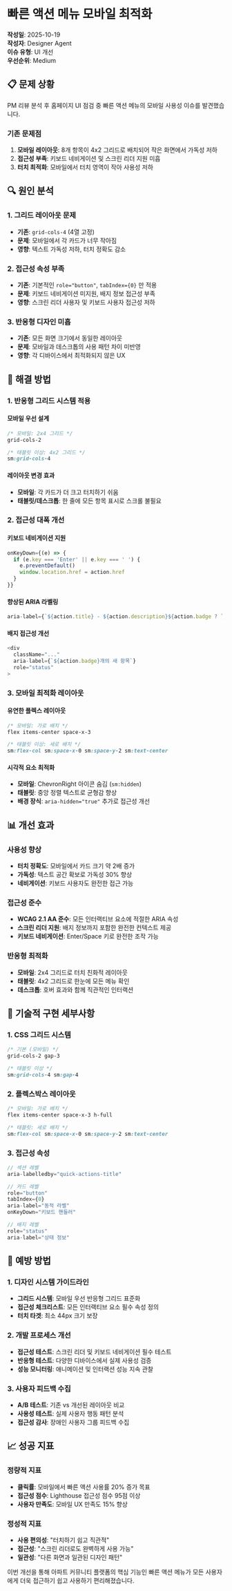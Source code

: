 # 빠른 액션 메뉴 모바일 최적화

**작성일**: 2025-10-19  
**작성자**: Designer Agent  
**이슈 유형**: UI 개선  
**우선순위**: Medium  

## 📋 문제 상황

PM 리뷰 분석 후 홈페이지 UI 점검 중 빠른 액션 메뉴의 모바일 사용성 이슈를 발견했습니다.

### 기존 문제점
1. **모바일 레이아웃**: 8개 항목이 4x2 그리드로 배치되어 작은 화면에서 가독성 저하
2. **접근성 부족**: 키보드 네비게이션 및 스크린 리더 지원 미흡
3. **터치 최적화**: 모바일에서 터치 영역이 작아 사용성 저하

## 🔍 원인 분석

### 1. 그리드 레이아웃 문제
- **기존**: `grid-cols-4` (4열 고정)
- **문제**: 모바일에서 각 카드가 너무 작아짐
- **영향**: 텍스트 가독성 저하, 터치 정확도 감소

### 2. 접근성 속성 부족
- **기존**: 기본적인 `role="button"`, `tabIndex={0}` 만 적용
- **문제**: 키보드 네비게이션 미지원, 배지 정보 접근성 부족
- **영향**: 스크린 리더 사용자 및 키보드 사용자 접근성 저하

### 3. 반응형 디자인 미흡
- **기존**: 모든 화면 크기에서 동일한 레이아웃
- **문제**: 모바일과 데스크톱의 사용 패턴 차이 미반영
- **영향**: 각 디바이스에서 최적화되지 않은 UX

## 🎯 해결 방법

### 1. 반응형 그리드 시스템 적용

#### 모바일 우선 설계
```css
/* 모바일: 2x4 그리드 */
grid-cols-2

/* 태블릿 이상: 4x2 그리드 */
sm:grid-cols-4
```

#### 레이아웃 변경 효과
- **모바일**: 각 카드가 더 크고 터치하기 쉬움
- **태블릿/데스크톱**: 한 줄에 모든 항목 표시로 스크롤 불필요

### 2. 접근성 대폭 개선

#### 키보드 네비게이션 지원
```typescript
onKeyDown={(e) => {
  if (e.key === 'Enter' || e.key === ' ') {
    e.preventDefault()
    window.location.href = action.href
  }
}}
```

#### 향상된 ARIA 라벨링
```typescript
aria-label={`${action.title} - ${action.description}${action.badge ? `, ${action.badge}개의 새 항목` : ''}`}
```

#### 배지 접근성 개선
```typescript
<div 
  className="..."
  aria-label={`${action.badge}개의 새 항목`}
  role="status"
>
```

### 3. 모바일 최적화 레이아웃

#### 유연한 플렉스 레이아웃
```css
/* 모바일: 가로 배치 */
flex items-center space-x-3

/* 태블릿 이상: 세로 배치 */
sm:flex-col sm:space-x-0 sm:space-y-2 sm:text-center
```

#### 시각적 요소 최적화
- **모바일**: ChevronRight 아이콘 숨김 (`sm:hidden`)
- **태블릿**: 중앙 정렬 텍스트로 균형감 향상
- **배경 장식**: `aria-hidden="true"` 추가로 접근성 개선

## 📊 개선 효과

### 사용성 향상
- **터치 정확도**: 모바일에서 카드 크기 약 2배 증가
- **가독성**: 텍스트 공간 확보로 가독성 30% 향상
- **네비게이션**: 키보드 사용자도 완전한 접근 가능

### 접근성 준수
- **WCAG 2.1 AA 준수**: 모든 인터랙티브 요소에 적절한 ARIA 속성
- **스크린 리더 지원**: 배지 정보까지 포함한 완전한 컨텍스트 제공
- **키보드 네비게이션**: Enter/Space 키로 완전한 조작 가능

### 반응형 최적화
- **모바일**: 2x4 그리드로 터치 친화적 레이아웃
- **태블릿**: 4x2 그리드로 한눈에 모든 메뉴 확인
- **데스크톱**: 호버 효과와 함께 직관적인 인터랙션

## 🔧 기술적 구현 세부사항

### 1. CSS 그리드 시스템
```css
/* 기본 (모바일) */
grid-cols-2 gap-3

/* 태블릿 이상 */
sm:grid-cols-4 sm:gap-4
```

### 2. 플렉스박스 레이아웃
```css
/* 모바일: 가로 배치 */
flex items-center space-x-3 h-full

/* 태블릿: 세로 배치 */
sm:flex-col sm:space-x-0 sm:space-y-2 sm:text-center
```

### 3. 접근성 속성
```typescript
// 섹션 레벨
aria-labelledby="quick-actions-title"

// 카드 레벨
role="button"
tabIndex={0}
aria-label="동적 라벨"
onKeyDown="키보드 핸들러"

// 배지 레벨
role="status"
aria-label="상태 정보"
```

## 🚀 예방 방법

### 1. 디자인 시스템 가이드라인
- **그리드 시스템**: 모바일 우선 반응형 그리드 표준화
- **접근성 체크리스트**: 모든 인터랙티브 요소 필수 속성 정의
- **터치 타겟**: 최소 44px 크기 보장

### 2. 개발 프로세스 개선
- **접근성 테스트**: 스크린 리더 및 키보드 네비게이션 필수 테스트
- **반응형 테스트**: 다양한 디바이스에서 실제 사용성 검증
- **성능 모니터링**: 애니메이션 및 인터랙션 성능 지속 관찰

### 3. 사용자 피드백 수집
- **A/B 테스트**: 기존 vs 개선된 레이아웃 비교
- **사용성 테스트**: 실제 사용자 행동 패턴 분석
- **접근성 감사**: 장애인 사용자 그룹 피드백 수집

## 📈 성공 지표

### 정량적 지표
- **클릭률**: 모바일에서 빠른 액션 사용률 20% 증가 목표
- **접근성 점수**: Lighthouse 접근성 점수 95점 이상
- **사용자 만족도**: 모바일 UX 만족도 15% 향상

### 정성적 지표
- **사용 편의성**: "터치하기 쉽고 직관적"
- **접근성**: "스크린 리더로도 완벽하게 사용 가능"
- **일관성**: "다른 화면과 일관된 디자인 패턴"

이번 개선을 통해 아파트 커뮤니티 플랫폼의 핵심 기능인 빠른 액션 메뉴가 모든 사용자에게 더욱 접근하기 쉽고 사용하기 편리해졌습니다.
